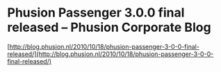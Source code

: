 <!--
id: 1344874522
link: http://tumblr.atmos.org/post/1344874522/phusion-passenger-3-0-0-final-released-phusion
slug: phusion-passenger-3-0-0-final-released-phusion
date: Mon Oct 18 2010 10:36:05 GMT-0700 (PDT)
publish: 2010-10-018
tags: 
title: Phusion Passenger 3.0.0 final released – Phusion Corporate Blog
-->


Phusion Passenger 3.0.0 final released – Phusion Corporate Blog
===============================================================

[http://blog.phusion.nl/2010/10/18/phusion-passenger-3-0-0-final-released/](http://blog.phusion.nl/2010/10/18/phusion-passenger-3-0-0-final-released/)


